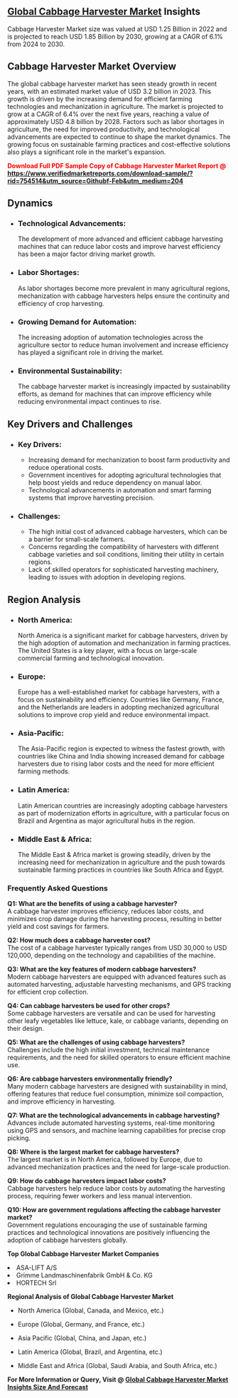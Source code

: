 <h2><a href="https://www.verifiedmarketreports.com/download-sample/?rid=754514&amp;utm_source=Githubf&amp;utm_medium=204" target="_blank">Global Cabbage Harvester Market</a> Insights</h2><p>Cabbage Harvester Market size was valued at USD 1.25 Billion in 2022 and is projected to reach USD 1.85 Billion by 2030, growing at a CAGR of 6.1% from 2024 to 2030.</p><p> <h2>Cabbage Harvester Market Overview</h2> <p>The global cabbage harvester market has seen steady growth in recent years, with an estimated market value of USD 3.2 billion in 2023. This growth is driven by the increasing demand for efficient farming technologies and mechanization in agriculture. The market is projected to grow at a CAGR of 6.4% over the next five years, reaching a value of approximately USD 4.8 billion by 2028. Factors such as labor shortages in agriculture, the need for improved productivity, and technological advancements are expected to continue to shape the market dynamics. The growing focus on sustainable farming practices and cost-effective solutions also plays a significant role in the market's expansion.</p> <p><strong><p><span class=""><span style="color: #ff0000;"><strong>Download Full PDF Sample Copy of Cabbage Harvester Market Report</strong> @ </span><a href="https://www.verifiedmarketreports.com/download-sample/?rid=754514&amp;utm_source=Githubf-Feb&amp;utm_medium=204" target="_blank">https://www.verifiedmarketreports.com/download-sample/?rid=754514&amp;utm_source=Githubf-Feb&amp;utm_medium=204</a></span></p></strong></p> <h2>Dynamics</h2> <ul> <li><h3>Technological Advancements:</h3> The development of more advanced and efficient cabbage harvesting machines that can reduce labor costs and improve harvest efficiency has been a major factor driving market growth.</li> <li><h3>Labor Shortages:</h3> As labor shortages become more prevalent in many agricultural regions, mechanization with cabbage harvesters helps ensure the continuity and efficiency of crop harvesting.</li> <li><h3>Growing Demand for Automation:</h3> The increasing adoption of automation technologies across the agriculture sector to reduce human involvement and increase efficiency has played a significant role in driving the market.</li> <li><h3>Environmental Sustainability:</h3> The cabbage harvester market is increasingly impacted by sustainability efforts, as demand for machines that can improve efficiency while reducing environmental impact continues to rise.</li> </ul> <h2>Key Drivers and Challenges</h2> <ul> <li><h3>Key Drivers:</h3> <ul> <li>Increasing demand for mechanization to boost farm productivity and reduce operational costs.</li> <li>Government incentives for adopting agricultural technologies that help boost yields and reduce dependency on manual labor.</li> <li>Technological advancements in automation and smart farming systems that improve harvesting precision.</li> </ul> </li> <li><h3>Challenges:</h3> <ul> <li>The high initial cost of advanced cabbage harvesters, which can be a barrier for small-scale farmers.</li> <li>Concerns regarding the compatibility of harvesters with different cabbage varieties and soil conditions, limiting their utility in certain regions.</li> <li>Lack of skilled operators for sophisticated harvesting machinery, leading to issues with adoption in developing regions.</li> </ul> </li> </ul> <h2>Region Analysis</h2> <ul> <li><h3>North America:</h3> North America is a significant market for cabbage harvesters, driven by the high adoption of automation and mechanization in farming practices. The United States is a key player, with a focus on large-scale commercial farming and technological innovation.</li> <li><h3>Europe:</h3> Europe has a well-established market for cabbage harvesters, with a focus on sustainability and efficiency. Countries like Germany, France, and the Netherlands are leaders in adopting mechanized agricultural solutions to improve crop yield and reduce environmental impact.</li> <li><h3>Asia-Pacific:</h3> The Asia-Pacific region is expected to witness the fastest growth, with countries like China and India showing increased demand for cabbage harvesters due to rising labor costs and the need for more efficient farming methods.</li> <li><h3>Latin America:</h3> Latin American countries are increasingly adopting cabbage harvesters as part of modernization efforts in agriculture, with a particular focus on Brazil and Argentina as major agricultural hubs in the region.</li> <li><h3>Middle East & Africa:</h3> The Middle East & Africa market is growing steadily, driven by the increasing need for mechanization in agriculture and the push towards sustainable farming practices in countries like South Africa and Egypt.</li> </ul> <h3>Frequently Asked Questions</h3> <p><strong>Q1: What are the benefits of using a cabbage harvester?</strong><br> A cabbage harvester improves efficiency, reduces labor costs, and minimizes crop damage during the harvesting process, resulting in better yield and cost savings for farmers.</p> <p><strong>Q2: How much does a cabbage harvester cost?</strong><br> The cost of a cabbage harvester typically ranges from USD 30,000 to USD 120,000, depending on the technology and capabilities of the machine.</p> <p><strong>Q3: What are the key features of modern cabbage harvesters?</strong><br> Modern cabbage harvesters are equipped with advanced features such as automated harvesting, adjustable harvesting mechanisms, and GPS tracking for efficient crop collection.</p> <p><strong>Q4: Can cabbage harvesters be used for other crops?</strong><br> Some cabbage harvesters are versatile and can be used for harvesting other leafy vegetables like lettuce, kale, or cabbage variants, depending on their design.</p> <p><strong>Q5: What are the challenges of using cabbage harvesters?</strong><br> Challenges include the high initial investment, technical maintenance requirements, and the need for skilled operators to ensure efficient machine use.</p> <p><strong>Q6: Are cabbage harvesters environmentally friendly?</strong><br> Many modern cabbage harvesters are designed with sustainability in mind, offering features that reduce fuel consumption, minimize soil compaction, and improve efficiency in harvesting.</p> <p><strong>Q7: What are the technological advancements in cabbage harvesting?</strong><br> Advances include automated harvesting systems, real-time monitoring using GPS and sensors, and machine learning capabilities for precise crop picking.</p> <p><strong>Q8: Where is the largest market for cabbage harvesters?</strong><br> The largest market is in North America, followed by Europe, due to advanced mechanization practices and the need for large-scale production.</p> <p><strong>Q9: How do cabbage harvesters impact labor costs?</strong><br> Cabbage harvesters help reduce labor costs by automating the harvesting process, requiring fewer workers and less manual intervention.</p> <p><strong>Q10: How are government regulations affecting the cabbage harvester market?</strong><br> Government regulations encouraging the use of sustainable farming practices and technological innovations are positively influencing the adoption of cabbage harvesters globally.</p> </p><p><strong>Top Global Cabbage Harvester Market Companies</strong></p><div data-test-id=""><p><li>ASA-LIFT A/S</li><li> Grimme Landmaschinenfabrik GmbH & Co. KG</li><li> HORTECH Srl</li></p><div><strong>Regional Analysis of&nbsp;Global Cabbage Harvester Market</strong></div><ul><li dir="ltr"><p dir="ltr">North America&nbsp;(Global, Canada, and Mexico, etc.)</p></li><li dir="ltr"><p dir="ltr">Europe (Global, Germany, and France, etc.)</p></li><li dir="ltr"><p dir="ltr">Asia Pacific&nbsp;(Global, China, and Japan, etc.)</p></li><li dir="ltr"><p dir="ltr">Latin America&nbsp;(Global, Brazil, and Argentina, etc.)</p></li><li dir="ltr">Middle East and Africa&nbsp;(Global, Saudi Arabia, and South Africa, etc.)</li></ul><p><strong>For More Information or Query, Visit @&nbsp;</strong><strong><a href="https://www.verifiedmarketreports.com/product/cabbage-harvester-market/?utm_source=Githubf&amp;utm_medium=204" target="_blank">Global Cabbage Harvester Market Insights Size And Forecast</a></strong></p></div>
